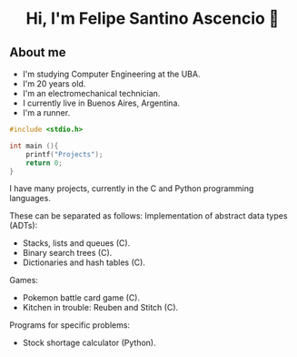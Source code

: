 <div align="center">
<h1 align="center">Hi, I'm Felipe Santino Ascencio 👋
</div>

## About me

- I'm studying Computer Engineering at the UBA.
- I'm 20 years old.
- I'm an electromechanical technician.
- I currently live in Buenos Aires, Argentina.
- I'm a runner.

```c
#include <stdio.h>

int main (){
    printf("Projects");
    return 0;
}
```
I have many projects, currently in the C and Python programming languages.

These can be separated as follows:
Implementation of abstract data types (ADTs):
- Stacks, lists and queues (C).
- Binary search trees (C).
- Dictionaries and hash tables (C).

Games:
- Pokemon battle card game (C).
- Kitchen in trouble: Reuben and Stitch (C).


Programs for specific problems:
- Stock shortage calculator (Python).
